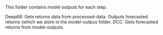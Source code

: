 This folder contains model outputs for each step.

DeepAR: Gets returns data from processed-data. Outputs forecasted returns (which we store in the model-outpus folder.
DCC: Gets forecasted returns from model-outputs.
